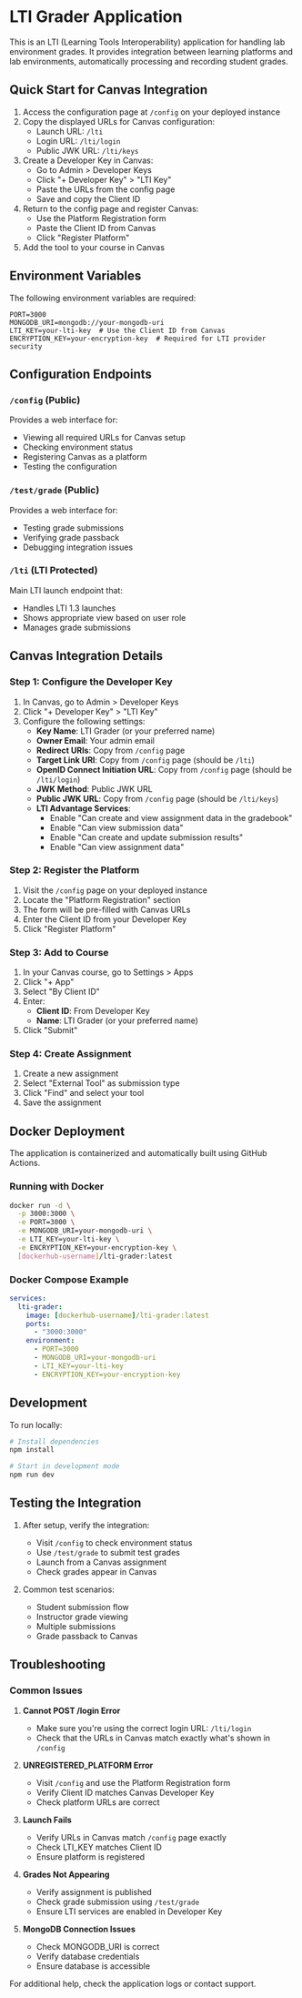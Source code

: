 # LTI Grader Application

This is an LTI (Learning Tools Interoperability) application for handling lab environment grades. It provides integration between learning platforms and lab environments, automatically processing and recording student grades.

## Quick Start for Canvas Integration

1. Access the configuration page at `/config` on your deployed instance
2. Copy the displayed URLs for Canvas configuration:
   - Launch URL: `/lti`
   - Login URL: `/lti/login`
   - Public JWK URL: `/lti/keys`
3. Create a Developer Key in Canvas:
   - Go to Admin > Developer Keys
   - Click "+ Developer Key" > "LTI Key"
   - Paste the URLs from the config page
   - Save and copy the Client ID
4. Return to the config page and register Canvas:
   - Use the Platform Registration form
   - Paste the Client ID from Canvas
   - Click "Register Platform"
5. Add the tool to your course in Canvas

## Environment Variables

The following environment variables are required:

```
PORT=3000
MONGODB_URI=mongodb://your-mongodb-uri
LTI_KEY=your-lti-key  # Use the Client ID from Canvas
ENCRYPTION_KEY=your-encryption-key  # Required for LTI provider security
```

## Configuration Endpoints

### `/config` (Public)
Provides a web interface for:
- Viewing all required URLs for Canvas setup
- Checking environment status
- Registering Canvas as a platform
- Testing the configuration

### `/test/grade` (Public)
Provides a web interface for:
- Testing grade submissions
- Verifying grade passback
- Debugging integration issues

### `/lti` (LTI Protected)
Main LTI launch endpoint that:
- Handles LTI 1.3 launches
- Shows appropriate view based on user role
- Manages grade submissions

## Canvas Integration Details

### Step 1: Configure the Developer Key

1. In Canvas, go to Admin > Developer Keys
2. Click "+ Developer Key" > "LTI Key"
3. Configure the following settings:
   - **Key Name**: LTI Grader (or your preferred name)
   - **Owner Email**: Your admin email
   - **Redirect URIs**: Copy from `/config` page
   - **Target Link URI**: Copy from `/config` page (should be `/lti`)
   - **OpenID Connect Initiation URL**: Copy from `/config` page (should be `/lti/login`)
   - **JWK Method**: Public JWK URL
   - **Public JWK URL**: Copy from `/config` page (should be `/lti/keys`)
   - **LTI Advantage Services**:
     - Enable "Can create and view assignment data in the gradebook"
     - Enable "Can view submission data"
     - Enable "Can create and update submission results"
     - Enable "Can view assignment data"

### Step 2: Register the Platform

1. Visit the `/config` page on your deployed instance
2. Locate the "Platform Registration" section
3. The form will be pre-filled with Canvas URLs
4. Enter the Client ID from your Developer Key
5. Click "Register Platform"

### Step 3: Add to Course

1. In your Canvas course, go to Settings > Apps
2. Click "+ App"
3. Select "By Client ID"
4. Enter:
   - **Client ID**: From Developer Key
   - **Name**: LTI Grader (or your preferred name)
5. Click "Submit"

### Step 4: Create Assignment

1. Create a new assignment
2. Select "External Tool" as submission type
3. Click "Find" and select your tool
4. Save the assignment

## Docker Deployment

The application is containerized and automatically built using GitHub Actions.

### Running with Docker

```bash
docker run -d \
  -p 3000:3000 \
  -e PORT=3000 \
  -e MONGODB_URI=your-mongodb-uri \
  -e LTI_KEY=your-lti-key \
  -e ENCRYPTION_KEY=your-encryption-key \
  [dockerhub-username]/lti-grader:latest
```

### Docker Compose Example

```yaml
services:
  lti-grader:
    image: [dockerhub-username]/lti-grader:latest
    ports:
      - "3000:3000"
    environment:
      - PORT=3000
      - MONGODB_URI=your-mongodb-uri
      - LTI_KEY=your-lti-key
      - ENCRYPTION_KEY=your-encryption-key
```

## Development

To run locally:

```bash
# Install dependencies
npm install

# Start in development mode
npm run dev
```

## Testing the Integration

1. After setup, verify the integration:
   - Visit `/config` to check environment status
   - Use `/test/grade` to submit test grades
   - Launch from a Canvas assignment
   - Check grades appear in Canvas

2. Common test scenarios:
   - Student submission flow
   - Instructor grade viewing
   - Multiple submissions
   - Grade passback to Canvas

## Troubleshooting

### Common Issues

1. **Cannot POST /login Error**
   - Make sure you're using the correct login URL: `/lti/login`
   - Check that the URLs in Canvas match exactly what's shown in `/config`

2. **UNREGISTERED_PLATFORM Error**
   - Visit `/config` and use the Platform Registration form
   - Verify Client ID matches Canvas Developer Key
   - Check platform URLs are correct

3. **Launch Fails**
   - Verify URLs in Canvas match `/config` page exactly
   - Check LTI_KEY matches Client ID
   - Ensure platform is registered

4. **Grades Not Appearing**
   - Verify assignment is published
   - Check grade submission using `/test/grade`
   - Ensure LTI services are enabled in Developer Key

5. **MongoDB Connection Issues**
   - Check MONGODB_URI is correct
   - Verify database credentials
   - Ensure database is accessible

For additional help, check the application logs or contact support.
